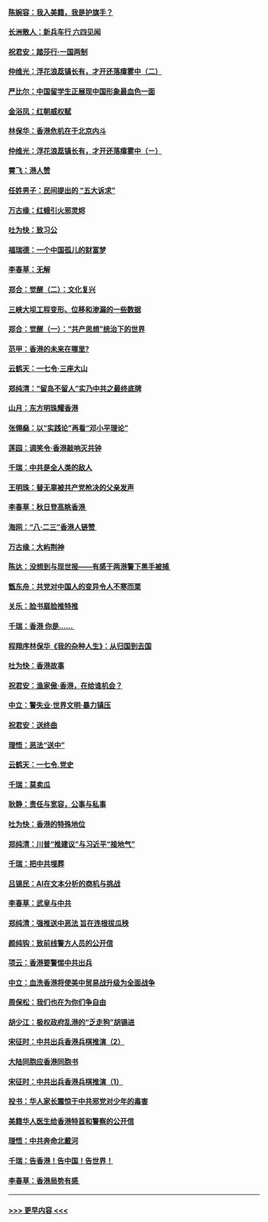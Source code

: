 #### [陈婉容：我入美籍，我是护旗手？](../pages/nsc993/n11487908.md?t=08302155) 
#### [长洲散人：新兵车行 六四见闻](../pages/nsc993/n11487729.md?t=08302155) 
#### [祝君安：踏莎行‧一国两制](../pages/nsc993/n11487699.md?t=08302155) 
#### [仲维光：浮花浪蕊镇长有，才开还落瘴雾中（二）](../pages/nsc993/n11483286.md?t=08302155) 
#### [严比尔：中国留学生正展现中国形象最血色一面](../pages/nsc993/n11485145.md?t=08302155) 
#### [金浴凤：红朝威权赋](../pages/nsc993/n11485191.md?t=08302155) 
#### [林保华：香港危机在于北京内斗](../pages/nsc993/n11484593.md?t=08302155) 
#### [仲维光：浮花浪蕊镇长有，才开还落瘴雾中（ㄧ）](../pages/nsc993/n11483259.md?t=08302155) 
#### [霄飞：港人赞](../pages/nsc993/n11482957.md?t=08302155) 
#### [任姓男子：民间提出的 “五大诉求”](../pages/nsc993/n11482897.md?t=08302155) 
#### [万古缘：红蛾引火邪灵烬](../pages/nsc993/n11482886.md?t=08302155) 
#### [吐为快：致习公](../pages/nsc993/n11482867.md?t=08302155) 
#### [福瑞德：一个中国孤儿的财富梦](../pages/nsc993/n11482817.md?t=08302155) 
#### [李春草：无解](../pages/nsc993/n11482791.md?t=08302155) 
#### [郑合：觉醒（二）：文化复兴](../pages/nsc993/n11478025.md?t=08302155) 
#### [三峡大坝工程变形、位移和渗漏的一些数据](../pages/nsc993/n11478232.md?t=08302155) 
#### [郑合：觉醒（一）：“共产思想”统治下的世界](../pages/nsc993/n11477663.md?t=08302155) 
#### [范甲：香港的未来在哪里?](../pages/nsc993/n11477249.md?t=08302155) 
#### [云鹤天：一七令·三座大山](../pages/nsc993/n11477192.md?t=08302155) 
#### [郑纯清：“留岛不留人”实乃中共之最终底牌](../pages/nsc993/n11476160.md?t=08302155) 
#### [山月：东方明珠耀香港](../pages/nsc993/n11476077.md?t=08302155) 
#### [张翎燊：以“实践论”再看“邓小平理论”](../pages/nsc993/n11475733.md?t=08302155) 
#### [莲园：调笑令‧香港敲响灭共钟](../pages/nsc993/n11475723.md?t=08302155) 
#### [千瑞：中共是全人类的敌人](../pages/nsc993/n11475329.md?t=08302155) 
#### [王明珠：替无辜被共产党枪决的父亲发声](../pages/nsc993/n11474570.md?t=08302155) 
#### [李春草：秋日登高眺香港 ](../pages/nsc993/n11474491.md?t=08302155) 
#### [海网：“八·二三”香港人链赞 ](../pages/nsc993/n11474538.md?t=08302155) 
#### [万古缘：大屿荆神](../pages/nsc993/n11474401.md?t=08302155) 
#### [陈达：没想到与现世报——有感于两港警下黑手被捕 ](../pages/nsc993/n11472557.md?t=08302155) 
#### [甑东舟：共党对中国人的变异令人不寒而栗](../pages/nsc993/n11472496.md?t=08302155) 
#### [关乐：脸书扇脸推特推](../pages/nsc993/n11472488.md?t=08302155) 
#### [千瑞：香港  你是…… ](../pages/nsc993/n11472459.md?t=08302155) 
#### [程翔序林保华《我的杂种人生》：从归国到去国](../pages/nsc993/n11472369.md?t=08302155) 
#### [吐为快：香港故事](../pages/nsc993/n11471931.md?t=08302155) 
#### [祝君安：渔家傲‧香港，在给谁机会？](../pages/nsc993/n11469718.md?t=08302155) 
#### [中立：警失业‧世界文明‧暴力镇压](../pages/nsc993/n11467566.md?t=08302155) 
#### [祝君安：送终曲](../pages/nsc993/n11467546.md?t=08302155) 
#### [理悟：恶法“送中”](../pages/nsc993/n11467290.md?t=08302155) 
#### [云鹤天：一七令.党史](../pages/nsc993/n11464122.md?t=08302155) 
#### [千瑞：莫卖瓜](../pages/nsc993/n11463014.md?t=08302155) 
#### [耿静：责任与宽容，公事与私事](../pages/nsc993/n11462810.md?t=08302155) 
#### [吐为快：香港的特殊地位](../pages/nsc993/n11462562.md?t=08302155) 
#### [郑纯清：川普“推建议”与习近平“接地气”](../pages/nsc993/n11461683.md?t=08302155) 
#### [千瑞：把中共埋葬](../pages/nsc993/n11461658.md?t=08302155) 
#### [吕锡民：AI在文本分析的商机与挑战](../pages/nsc993/n11460607.md?t=08302155) 
#### [李春草：武皇与中共](../pages/nsc993/n11460589.md?t=08302155) 
#### [郑纯清：强推送中恶法 旨在连根拔瓜秧](../pages/nsc993/n11460526.md?t=08302155) 
#### [颜纯钩：致前线警方人员的公开信](../pages/nsc993/n11459564.md?t=08302155) 
#### [项云：香港要警惕中共出兵](../pages/nsc993/n11459530.md?t=08302155) 
#### [中立：血洗香港将使美中贸易战升级为全面战争](../pages/nsc993/n11459717.md?t=08302155) 
#### [周保松：我们也在为你们争自由](../pages/nsc993/n11459087.md?t=08302155) 
#### [胡少江：极权政府乱港的“乏走狗”胡锡进](../pages/nsc993/n11459051.md?t=08302155) 
#### [宋征时：中共出兵香港兵棋推演（2）](../pages/nsc993/n11458306.md?t=08302155) 
#### [大陆同胞应香港同胞书](../pages/nsc993/n11457241.md?t=08302155) 
#### [宋征时：中共出兵香港兵棋推演（1）](../pages/nsc993/n11455979.md?t=08302155) 
#### [投书：华人家长震惊于中共邪党对少年的毒害](../pages/nsc993/n11454664.md?t=08302155) 
#### [美籍华人医生给香港特首和警察的公开信](../pages/nsc993/n11454599.md?t=08302155) 
#### [理悟：中共奔命北戴河](../pages/nsc993/n11454254.md?t=08302155) 
#### [千瑞：告香港！告中国！告世界！](../pages/nsc993/n11452639.md?t=08302155) 
#### [李春草：香港局势有感 ](../pages/nsc993/n11452364.md?t=08302155) 

----
#### [ >>> 更早内容 <<< ](../indexes/nsc993-earlier.md)
